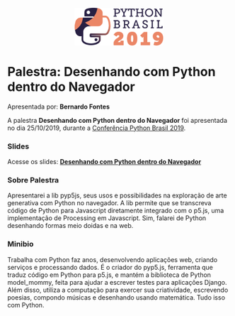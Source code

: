 <p align="center"><img src="../../logo_python_brasil_2019-01.svg" width="200"></p>

# Palestra: Desenhando com Python dentro do Navegador
Apresentada por: **Bernardo Fontes**


A palestra **Desenhando com Python dentro do Navegador** foi apresentada no dia 25/10/2019, durante a [Conferência Python Brasil 2019](http://2019.pythonbrasil.org.br).



### Slides

Acesse os slides: **[Desenhando com Python dentro do Navegador](https://berinhard.github.io/talks/2019_pybr/index.html)**



### Sobre Palestra
Apresentarei a lib pyp5js, seus usos e possibilidades na exploração de arte generativa com Python no navegador.  A lib permite que se transcreva código de Python para Javascript diretamente integrado com o p5.js, uma implementação de Processing em Javascript. Sim, falarei de Python desenhando formas meio doidas e na web.



### Minibio
Trabalha com Python faz anos, desenvolvendo aplicações web, criando serviços e processando dados. É o criador do pyp5.js, ferramenta que traduz código em Python para p5.js, e mantém a biblioteca de Python model_mommy, feita para ajudar a escrever testes para aplicações Django. Além disso, utiliza a computação para exercer sua criatividade, escrevendo poesias, compondo músicas e desenhando usando matemática. Tudo isso com Python.



